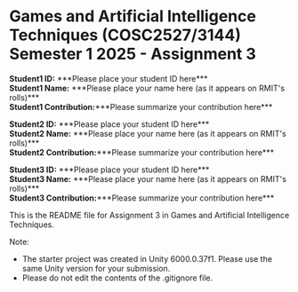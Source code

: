 # Games and Artificial Intelligence Techniques (COSC2527/3144)<br>Semester 1 2025 - Assignment 3

**Student1 ID:** \*\*\*Please place your student ID here\*\*\* <br>
**Student1 Name:** \*\*\*Please place your name here (as it appears on RMIT's rolls)\*\*\* <br>
**Student1 Contribution:**\*\*\*Please summarize your contribution here\*\*\* <br>

**Student2 ID:** \*\*\*Please place your student ID here\*\*\* <br>
**Student2 Name:** \*\*\*Please place your name here (as it appears on RMIT's rolls)\*\*\* <br>
**Student2 Contribution:**\*\*\*Please summarize your contribution here\*\*\* <br>

**Student3 ID:** \*\*\*Please place your student ID here\*\*\* <br>
**Student3 Name:** \*\*\*Please place your name here (as it appears on RMIT's rolls)\*\*\* <br>
**Student3 Contribution:**\*\*\*Please summarize your contribution here\*\*\*

This is the README file for Assignment 3 in Games and Artificial Intelligence Techniques.

Note:

* The starter project was created in Unity 6000.0.37f1. Please use the same Unity version for your submission.
* Please do not edit the contents of the .gitignore file.
